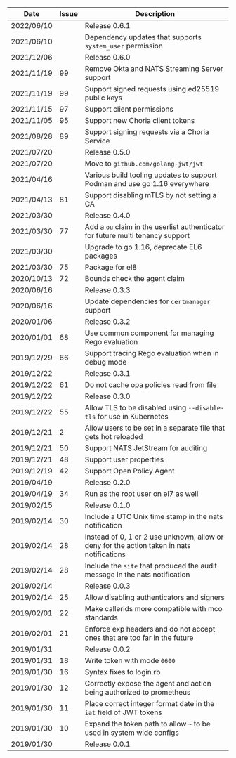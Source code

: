 |Date      |Issue |Description                                                                                              |
|----------|------|---------------------------------------------------------------------------------------------------------|
|2022/06/10|      |Release 0.6.1                                                                                            |
|2021/06/10|      |Dependency updates that supports `system_user` permission                                                |
|2021/12/06|      |Release 0.6.0                                                                                            |
|2021/11/19|99    |Remove Okta and NATS Streaming Server support                                                            |
|2021/11/19|99    |Support signed requests using ed25519 public keys                                                        |
|2021/11/15|97    |Support client permissions                                                                               |
|2021/11/05|95    |Support new Choria client tokens                                                                         |
|2021/08/28|89    |Support signing requests via a Choria Service                                                            |
|2021/07/20|      |Release 0.5.0                                                                                            |
|2021/07/20|      |Move to `github.com/golang-jwt/jwt`                                                                      |
|2021/04/16|      |Various build tooling updates to support Podman and use go 1.16 everywhere                               |
|2021/04/13|81    |Support disabling mTLS by not setting a CA                                                               |
|2021/03/30|      |Release 0.4.0                                                                                            |
|2021/03/30|77    |Add a `ou` claim in the userlist authenticator for future multi tenancy support                          |
|2021/03/30|      |Upgrade to go 1.16, deprecate EL6 packages                                                               |
|2021/03/30|75    |Package for el8                                                                                          |
|2020/10/13|72    |Bounds check the agent claim                                                                             |
|2020/06/16|      |Release 0.3.3                                                                                            |
|2020/06/16|      |Update dependencies for `certmanager` support                                                            |
|2020/01/06|      |Release 0.3.2                                                                                            |
|2020/01/01|68    |Use common component for managing Rego evaluation                                                        |
|2019/12/29|66    |Support tracing Rego evaluation when in debug mode                                                       |
|2019/12/22|      |Release 0.3.1                                                                                            |
|2019/12/22|61    |Do not cache opa policies read from file                                                                 |
|2019/12/22|      |Release 0.3.0                                                                                            |
|2019/12/22|55    |Allow TLS to be disabled using `--disable-tls` for use in Kubernetes                                     |
|2019/12/21|2     |Allow users to be set in a separate file that gets hot reloaded                                          |
|2019/12/21|50    |Support NATS JetStream for auditing                                                                      |
|2019/12/21|48    |Support user properties                                                                                  |
|2019/12/19|42    |Support Open Policy Agent                                                                                |
|2019/04/19|      |Release 0.2.0                                                                                            |
|2019/04/19|34    |Run as the root user on el7 as well                                                                      |
|2019/02/15|      |Release 0.1.0                                                                                            |
|2019/02/14|30    |Include a UTC Unix time stamp in the nats notification                                                   |
|2019/02/14|28    |Instead of 0, 1 or 2 use unknown, allow or deny for the action taken in nats notifications               |
|2019/02/14|28    |Include the `site` that produced the audit message in the nats notification                              |
|2019/02/14|      |Release 0.0.3                                                                                            |
|2019/02/14|25    |Allow disabling authenticators and signers                                                               |
|2019/02/01|22    |Make callerids more compatible with mco standards                                                        |
|2019/02/01|21    |Enforce exp headers and do not accept ones that are too far in the future                                |
|2019/01/31|      |Release 0.0.2                                                                                            |
|2019/01/31|18    |Write token with mode `0600`                                                                             |
|2019/01/30|16    |Syntax fixes to login.rb                                                                                 |
|2019/01/30|12    |Correctly expose the agent and action being authorized to prometheus                                     |
|2019/01/30|11    |Place correct integer format date in the `iat` field of JWT tokens                                       |
|2019/01/30|10    |Expand the token path to allow `~` to be used in system wide configs                                     |
|2019/01/30|      |Release 0.0.1                                                                                            |
